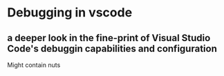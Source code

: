 # Debugging in vscode

## a deeper look in the fine-print of Visual Studio Code's debuggin capabilities and configuration

Might contain nuts
